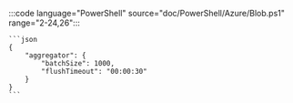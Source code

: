:::code language="PowerShell" source="doc/PowerShell/Azure/Blob.ps1" range="2-24,26":::

    ```json
    {
        "aggregator": {
            "batchSize": 1000,
            "flushTimeout": "00:00:30"
        }
    }
    ```
